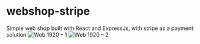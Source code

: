 # webshop-stripe
Simple web shop built with React and ExpressJs, with stripe as a payment solution 
![Web 1920 – 1](https://user-images.githubusercontent.com/72130990/134168487-af381ccd-2434-4aaa-8c9e-6a1958289944.png)
![Web 1920 – 2](https://user-images.githubusercontent.com/72130990/134168497-fcf11102-7670-4143-8e10-ba49ee23626b.png)
